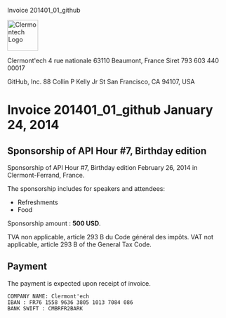 <p class="invoice-number">Invoice 201401_01_github</p>

<img class="left" width="70px" src="http://clermontech.org/images/clermontech_logo_200px.png" alt="Clermontech Logo" />

<p class="address-us">
<span class="address-title">Clermont'ech</span>
<span class="address-street">4 rue nationale</span>
<span class="address-city">63110 Beaumont, France</span>
<span class="address-extra">Siret 793 603 440 00017</span>
</p>

<p class="address-client">
<span class="address-title">GitHub, Inc.</span>
<span class="address-street">88 Collin P Kelly Jr St</span>
<span class="address-city">San Francisco, CA 94107, USA</span>
</p>

<h1 class="invoice-title">
Invoice 201401_01_github January 24, 2014
</h1>


## Sponsorship of API Hour #7, Birthday edition

Sponsorship of API Hour #7, Birthday edition February 26, 2014 in Clermont-Ferrand, France.

The sponsorship includes for speakers and attendees:

* Refreshments
* Food

Sponsorship amount : **500 USD**.

TVA non applicable, article 293 B du Code général des impôts.
VAT not applicable, article 293 B of the General Tax Code.

## Payment

The payment is expected upon receipt of invoice.

	COMPANY NAME: Clermont'ech	
	IBAN : FR76 1558 9636 3805 1013 7084 086
	BANK SWIFT : CMBRFR2BARK
